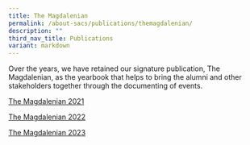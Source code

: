 ```yaml
---
title: The Magdalenian
permalink: /about-sacs/publications/themagdalenian/
description: ""
third_nav_title: Publications
variant: markdown
---
```

Over the years, we have retained our signature publication, The Magdalenian, as the yearbook that helps to bring the alumni and other stakeholders together through the documenting of events.

[The Magdalenian 2021](https://drive.google.com/file/d/1HcTXZLzs59VmWhaWXNwdA2Y8IjpNYYdy/view?usp=share_link)

[The Magdalenian 2022](https://drive.google.com/file/d/1WbAbq2S1ogPDgMZextii0V1CUlMz7w-e/view?usp=share_link)

[The Magdalenian 2023](https://drive.google.com/drive/folders/11tyNFqwQFtnEiJqcwkOE5DOhQUKjKC2t)